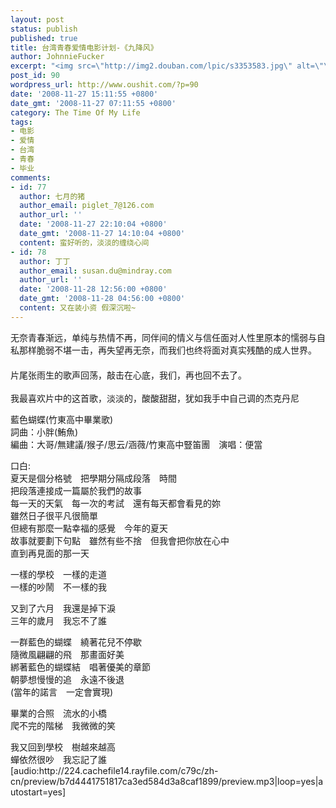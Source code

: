 ```yaml
---
layout: post
status: publish
published: true
title: 台湾青春爱情电影计划-《九降风》
author: JohnnieFucker
excerpt: "<img src=\"http://img2.douban.com/lpic/s3353583.jpg\" alt=\"\" />\r\n无奈青春渐远，单纯与热情不再，同伴间的情义与信任面对人性里原本的懦弱与自私那样脆弱不堪一击，再失望再无奈，而我们也终将面对真实残酷的成人世界。\r\n　　\r\n片尾张雨生的歌声回荡，敲击在心底，我们，再也回不去了。\r\n"
post_id: 90
wordpress_url: http://www.oushit.com/?p=90
date: '2008-11-27 15:11:55 +0800'
date_gmt: '2008-11-27 07:11:55 +0800'
category: The Time Of My Life
tags:
- 电影
- 爱情
- 台湾
- 青春
- 毕业
comments:
- id: 77
  author: 七月的猪
  author_email: piglet_7@126.com
  author_url: ''
  date: '2008-11-27 22:10:04 +0800'
  date_gmt: '2008-11-27 14:10:04 +0800'
  content: 蛮好听的，淡淡的缠绕心间
- id: 78
  author: 丁丁
  author_email: susan.du@mindray.com
  author_url: ''
  date: '2008-11-28 12:56:00 +0800'
  date_gmt: '2008-11-28 04:56:00 +0800'
  content: 又在装小资 假深沉啦~
---
```

<p><img src="http://img2.douban.com/lpic/s3353583.jpg" alt="" /><br />
无奈青春渐远，单纯与热情不再，同伴间的情义与信任面对人性里原本的懦弱与自私那样脆弱不堪一击，再失望再无奈，而我们也终将面对真实残酷的成人世界。<br />
　　<br />
片尾张雨生的歌声回荡，敲击在心底，我们，再也回不去了。<br />
<!--break--><a id="more-90"></a><br />
我最喜欢片中的这首歌，淡淡的，酸酸甜甜，犹如我手中自己调的杰克丹尼</p>
<p>藍色蝴蝶(竹東高中畢業歌)<br />
詞曲：小胖(鮪魚)<br />
編曲：大哥/無建議/猴子/思云/涵薇/竹東高中豎笛團　演唱：便當</p>
<p>口白:<br />
夏天是個分格號　把學期分隔成段落　時間<br />
把段落連接成一篇屬於我們的故事<br />
每一天的天氣　每一次的考試　還有每天都會看見的妳<br />
雖然日子很平凡很簡單<br />
但總有那麼一點幸福的感覺　今年的夏天<br />
故事就要劃下句點　雖然有些不捨　但我會把你放在心中<br />
直到再見面的那一天</p>
<p>一樣的學校　一樣的走道<br />
一樣的吵鬧　不一樣的我</p>
<p>又到了六月　我還是掉下淚<br />
三年的歲月　我忘不了誰</p>
<p>一群藍色的蝴蝶　繞著花兒不停歇<br />
隨微風翩翩的飛　那畫面好美<br />
綁著藍色的蝴蝶結　唱著優美的章節<br />
朝夢想慢慢的追　永遠不後退<br />
(當年的諾言　一定會實現)</p>
<p>畢業的合照　流水的小橋<br />
爬不完的階梯　我微微的笑</p>
<p>我又回到學校　樹越來越高<br />
蟬依然很吵　我忘記了誰<br />
[audio:http://224.cachefile14.rayfile.com/c79c/zh-cn/preview/b7d4441751817ca3ed584d3a8caf1899/preview.mp3|loop=yes|autostart=yes]</p>
